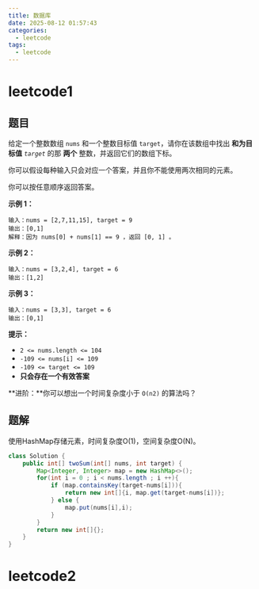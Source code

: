 ```yaml
---
title: 数据库
date: 2025-08-12 01:57:43
categories:
  - leetcode
tags:
  - leetcode
---
```

# leetcode1

## 题目

给定一个整数数组 `nums` 和一个整数目标值 `target`，请你在该数组中找出 **和为目标值** *`target`* 的那 **两个** 整数，并返回它们的数组下标。

你可以假设每种输入只会对应一个答案，并且你不能使用两次相同的元素。

你可以按任意顺序返回答案。

 

**示例 1：**

```
输入：nums = [2,7,11,15], target = 9
输出：[0,1]
解释：因为 nums[0] + nums[1] == 9 ，返回 [0, 1] 。
```

**示例 2：**

```
输入：nums = [3,2,4], target = 6
输出：[1,2]
```

**示例 3：**

```
输入：nums = [3,3], target = 6
输出：[0,1]
```

 

**提示：**

- `2 <= nums.length <= 104`
- `-109 <= nums[i] <= 109`
- `-109 <= target <= 109`
- **只会存在一个有效答案**

 

**进阶：**你可以想出一个时间复杂度小于 `O(n2)` 的算法吗？

## 题解

使用HashMap存储元素，时间复杂度O(1)，空间复杂度O(N)。

```java
class Solution {
    public int[] twoSum(int[] nums, int target) {
        Map<Integer, Integer> map = new HashMap<>();
        for(int i = 0 ; i < nums.length ; i ++){
            if (map.containsKey(target-nums[i])){
                return new int[]{i, map.get(target-nums[i])};
            } else {
                map.put(nums[i],i);
            }
        }
        return new int[]{};
    }
}
```



# leetcode2
